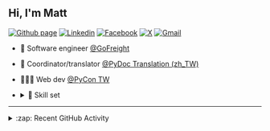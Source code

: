 ## Hi, I'm Matt

[![Github page](https://img.shields.io/badge/-Blog-ff4088?style=flat&logo=hugo&logoColor=white)](https://mattwang44.dev)
[![Linkedin](https://img.shields.io/badge/-LinkedIn-0077b5?style=flat&logo=Linkedin&logoColor=white)](https://www.linkedin.com/in/wei-hsiang-wang-60841b108/)
[![Facebook](https://img.shields.io/badge/-Facebook-1877f2?style=flat&logo=Facebook&logoColor=white)](https://www.facebook.com/profile.php?id=100000194291071)
[![X](https://img.shields.io/badge/-X-000000?style=flat&logo=X&logoColor=white)](https://twitter.com/mattwang44)
[![Gmail](https://img.shields.io/badge/-Gmail-c14438?style=flat&logo=Gmail&logoColor=white)](mailto:mattwang44@gmail.com)
<!-- [![Stack Overflow](https://img.shields.io/badge/-Stack%20Overflow-fe7a16?style=flat&logo=StackOverflow&logoColor=white)](https://stackoverflow.com/users/7969188) -->


- 🚢 Software engineer [@GoFreight](https://www.gofreight.com/) 
- 🐍 Coordinator/translator [@PyDoc Translation (zh_TW)](https://github.com/python/python-docs-zh-tw)
- 👨🏻‍💻 Web dev [@PyCon TW](https://tw.pycon.org/)
- <details><summary>🏃 Skill set</summary>

  #### Languages & Frameworks
  
  [<img src="https://img.shields.io/badge/Python-282C34?logo=python" alt="Python logo" title="Python" height="25" />](https://www.python.org)
  [<img src="https://img.shields.io/badge/JavaScript-282C34?logo=javascript" alt="JavaScript logo" title="JavaScript" height="25" />](https://www.javascript.com)
  [<img src="https://img.shields.io/badge/C++-282C34?logo=cplusplus&logoColor=00599C" alt="C++ logo" title="C++" height="25" />](https://isocpp.org)
  [<img src="https://img.shields.io/badge/Shell-282C34?logo=gnubash" alt="Bash logo" title="Bash" height="25" />](https://www.gnu.org/software/bash)

  [<img src="https://img.shields.io/badge/FastAPI-66595C?logo=FastAPI" alt="FastAPI logo" title="FastAPI" height="25" />](https://fastapi.tiangolo.com/)
  [<img src="https://img.shields.io/badge/Django-66595C?logo=Django&logoColor=092E20" alt="Django logo" title="Django" height="25" />](https://www.djangoproject.com)
  [<img src="https://img.shields.io/badge/Flask-66595C?logo=Flask" alt="Flask logo" title="Flask" height="25" />](https://flask.palletsprojects.com/)
  [<img src="https://img.shields.io/badge/PyQt-66595C?logo=Qt" alt="Qt logo" title="PyQt" height="25" />](https://doc.qt.io/qtforpython/)

  [<img src="https://img.shields.io/badge/Node.js-66595C?logo=node.js" alt="nodejs logo" title="nodejs" height="25" />](https://nodejs.org/en/)
  [<img src="https://img.shields.io/badge/Express.js-66595C?logo=Express" alt="Express logo" title="Express.js" height="25" />](https://expressjs.com/)
  [<img src="https://img.shields.io/badge/Nuxt.js-66595C?logo=nuxt" alt="Nuxt.js logo" title="Nuxt.js" height="25" />](https://nuxtjs.org/)
  [<img src="https://img.shields.io/badge/React.js-66595C?logo=React" alt="React.js logo" title="React.js" height="25" />](https://reactjs.org/)
  
  #### Cloud Platform
  
  [<img src="https://img.shields.io/badge/AWS-282C34?logo=amazonwebservices&logoColor=FF9900" alt="AWS logo" title="AWS" height="25" />](https://aws.amazon.com)
  [<img src="https://img.shields.io/badge/GCP-282C34?logo=googlecloud" alt="GCP logo" title="GCP" height="25" />](https://cloud.google.com)

  #### DevOps/IaC

  [<img src="https://img.shields.io/badge/GitHub Actions-282C34?logo=githubactions" alt="GitHub Actions logo" title="GitHub Actions" height="25" />](https://docs.github.com/en/actions)
  [<img src="https://img.shields.io/badge/Jenkins-282C34?logo=jenkins" alt="Jenkins logo" title="Jenkins" height="25" />](https://www.jenkins.io/)
  [<img src="https://img.shields.io/badge/Terraform-282C34?logo=Terraform" alt="Terraform logo" title="Terraform" height="25" />](https://www.terraform.io/)
  [<img src="https://img.shields.io/badge/Argo CD-282C34?logo=argo" alt="Argo CD logo" title="Argo CD" height="25" />](https://argoproj.github.io/cd/)

  #### Orchestration
  [<img src="https://img.shields.io/badge/Docker-282C34?logo=docker" alt="Docker logo" title="Docker" height="25" />](https://www.docker.com)
  [<img src="https://img.shields.io/badge/Kubernetes-282C34?logo=kubernetes" alt="Kubernetes logo" title="Kubernetes" height="25" />](https://kubernetes.io)
  [<img src="https://img.shields.io/badge/Helm-282C34?logo=helm" alt="Helm logo" title="Helm" height="25" />](https://helm.sh)

  #### Logging & Monitoring

  [<img src="https://img.shields.io/badge/Grafana-282C34?logo=Grafana" alt="Grafana logo" title="Grafana" height="25" />](https://grafana.com/)
  [<img src="https://img.shields.io/badge/NewRelic-282C34?logo=newrelic" alt="NewRelic logo" title="NewRelic" height="25" />](https://newrelic.com/)
  [<img src="https://img.shields.io/badge/Elastic Stack-282C34?logo=elasticstack" alt="Elastic Stack logo" title="Elastic Stack" height="25" />](https://www.elastic.co/elastic-stack)

  </details>

---
<details><summary>:zap: Recent GitHub Activity</summary>

<!--START_SECTION:activity-->
1. 🗣 Commented on [#530](https://github.com/model-bakers/model_bakery/pull/530#issuecomment-3305313585) in [model-bakers/model_bakery](https://github.com/model-bakers/model_bakery)
2. 💪 Opened PR [#26](https://github.com/mattwang44/python-docs-zh-tw/pull/26) in [mattwang44/python-docs-zh-tw](https://github.com/mattwang44/python-docs-zh-tw)
3. 🎉 Merged PR [#1260](https://github.com/pycontw/pycon.tw/pull/1260) in [pycontw/pycon.tw](https://github.com/pycontw/pycon.tw)
4. 🗣 Commented on [#138526](https://github.com/python/cpython/pull/138526#issuecomment-3263423166) in [python/cpython](https://github.com/python/cpython)
5. 🎉 Merged PR [#1142](https://github.com/python/python-docs-zh-tw/pull/1142) in [python/python-docs-zh-tw](https://github.com/python/python-docs-zh-tw)
6. ❗ Opened issue [#414](https://github.com/hackmdio/hackmd-io-issues/issues/414) in [hackmdio/hackmd-io-issues](https://github.com/hackmdio/hackmd-io-issues)
7. 🎉 Merged PR [#1141](https://github.com/python/python-docs-zh-tw/pull/1141) in [python/python-docs-zh-tw](https://github.com/python/python-docs-zh-tw)
8. 🗣 Commented on [#1139](https://github.com/python/python-docs-zh-tw/pull/1139#issuecomment-3241681557) in [python/python-docs-zh-tw](https://github.com/python/python-docs-zh-tw)
9. 🎉 Merged PR [#1133](https://github.com/python/python-docs-zh-tw/pull/1133) in [python/python-docs-zh-tw](https://github.com/python/python-docs-zh-tw)
10. 🔒 Closed issue [#1136](https://github.com/python/python-docs-zh-tw/issues/1136) in [python/python-docs-zh-tw](https://github.com/python/python-docs-zh-tw)
<!--END_SECTION:activity-->

  </details>
